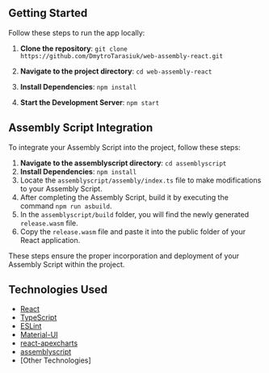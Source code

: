 ## Getting Started

Follow these steps to run the app locally:

1. **Clone the repository**:
   `git clone https://github.com/DmytroTarasiuk/web-assembly-react.git`

2. **Navigate to the project directory**:
   `cd web-assembly-react`

3. **Install Dependencies**:
   `npm install`

4. **Start the Development Server**:
   `npm start`

## Assembly Script Integration

To integrate your Assembly Script into the project, follow these steps:

1. **Navigate to the assemblyscript directory**:
   `cd assemblyscript`
2. **Install Dependencies**:
   `npm install`
3. Locate the `assemblyscript/assembly/index.ts` file to make modifications to your Assembly Script.
4. After completing the Assembly Script, build it by executing the command `npm run asbuild`.
5. In the `assemblyscript/build` folder, you will find the newly generated `release.wasm` file.
6. Copy the `release.wasm` file and paste it into the public folder of your React application.

These steps ensure the proper incorporation and deployment of your Assembly Script within the project.

## Technologies Used

- [React](https://reactjs.org/)
- [TypeScript](https://www.typescriptlang.org/)
- [ESLint](https://eslint.org/)
- [Material-UI](https://material-ui.com/)
- [react-apexcharts](https://apexcharts.com/docs/react-charts/)
- [assemblyscript](https://www.npmjs.com/package/assemblyscript)
- [Other Technologies]
